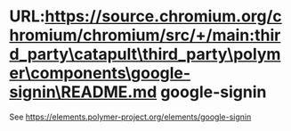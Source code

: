 URL:https://source.chromium.org/chromium/chromium/src/+/main:third_party\catapult\third_party\polymer\components\google-signin\README.md
google-signin
================

See https://elements.polymer-project.org/elements/google-signin
